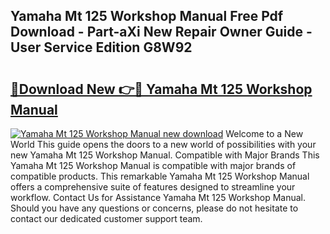 ## Yamaha Mt 125 Workshop Manual Free Pdf Download - Part-aXi New Repair Owner Guide - User Service Edition G8W92

# <h2><a href="http://cf27323.oget.top/?id=Yamaha+Mt+125+Workshop+Manual">🔗Download New 👉🔴 Yamaha Mt 125 Workshop Manual</a></h2>

[![Yamaha Mt 125 Workshop Manual new download](https://i.imgur.com/5g1atiW.png)](http://cf27323.oget.top/?id=Yamaha+Mt+125+Workshop+Manual)
Welcome to a New World This guide opens the doors to a new world of possibilities with your new Yamaha Mt 125 Workshop Manual. Compatible with Major Brands This Yamaha Mt 125 Workshop Manual is compatible with major brands of compatible products. This remarkable Yamaha Mt 125 Workshop Manual offers a comprehensive suite of features designed to streamline your workflow. Contact Us for Assistance Yamaha Mt 125 Workshop Manual. Should you have any questions or concerns, please do not hesitate to contact our dedicated customer support team.

